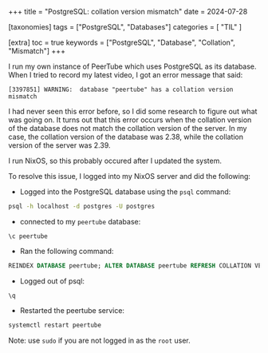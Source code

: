 +++
title =  "PostgreSQL: collation version mismatch"
date =  2024-07-28

[taxonomies]
tags = ["PostgreSQL", "Databases"]
categories = [ "TIL" ]

[extra]
toc = true
keywords = ["PostgreSQL", "Database", "Collation", "Mismatch"]
+++

I run my own instance of PeerTube which uses PostgreSQL as its database. When I tried to record my latest video, I got an error message that said:

```
[3397851] WARNING:  database "peertube" has a collation version mismatch
```

I had never seen this error before, so I did some research to figure out what was going on. It turns out that this error occurs when the collation version of the database does not match the collation version of the server. In my case, the collation version of the database was 2.38, while the collation version of the server was 2.39.

I run NixOS, so this probably occured after I updated the system.

To resolve this issue, I logged into my NixOS server and did the following:

- Logged into the PostgreSQL database using the `psql` command:

```bash
psql -h localhost -d postgres -U postgres
```

- connected to my `peertube` database:

```
\c peertube
```

- Ran the following command:

```sql
REINDEX DATABASE peertube; ALTER DATABASE peertube REFRESH COLLATION VERSION;
```

- Logged out of psql:

```
\q
```

- Restarted the peertube service:

```bash
systemctl restart peertube
```

Note: use `sudo` if you are not logged in as the `root` user.
